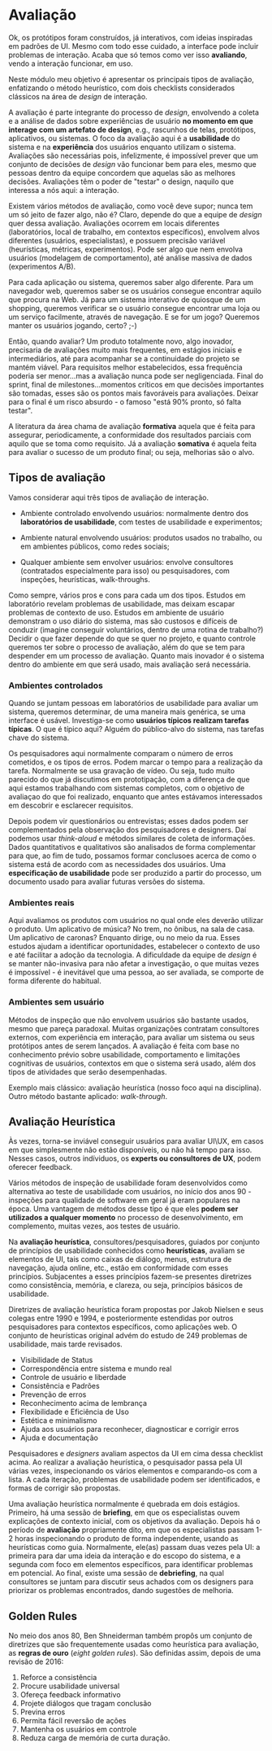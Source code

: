 # Avaliação

Ok, os protótipos foram construídos, já interativos, com ideias inspiradas em padrões de UI. Mesmo com todo esse cuidado, a interface pode incluir problemas de interação. Acaba que só temos como ver isso **avaliando**, vendo a interação funcionar, em uso. 

Neste módulo meu objetivo é apresentar os principais tipos de avaliação, enfatizando o método heurístico, com dois checklists considerados clássicos na área de *design* de interação. 

A avaliação é parte integrante do processo de *design*, envolvendo a coleta e a análise de dados sobre experiências de usuário **no momento em que interage com um artefato de design**, e.g., rascunhos de telas, protótipos, aplicativos, ou sistemas. O foco da avaliação aqui é a **usabilidade** do sistema e na **experiência** dos usuários enquanto utilizam o sistema. Avaliações são necessárias pois, infelizmente, é impossível prever que um conjunto de decisões de *design* vão funcionar bem para eles, mesmo que pessoas dentro da equipe concordem que aquelas são as melhores decisões. Avaliações têm o poder de "testar" o design, naquilo que interessa a nós aqui: a interação.

Existem vários métodos de avaliação, como você deve supor; nunca tem um só jeito de fazer algo, não é? Claro, depende do que a equipe de *design* quer dessa avaliação. Avaliações ocorrem em locais diferentes (laboratórios, local de trabalho, em contextos específicos), envolvem alvos diferentes (usuários, especialistas), e possuem precisão variável (heurísticas, métricas, experimentos). Pode ser algo que nem envolva usuários (modelagem de comportamento), até análise massiva de dados (experimentos A/B).

Para cada aplicação ou sistema, queremos saber algo diferente. Para um navegador web, queremos saber se os usuários consegue encontrar aquilo que procura na Web. Já para um sistema interativo de quiosque de um shopping, queremos verificar se o usuário consegue encontrar uma loja ou um serviço facilmente, através de navegação. E se for um jogo? Queremos manter os usuários jogando, certo? ;-)

Então, quando avaliar? Um produto totalmente novo, algo inovador, precisaria de avaliações muito mais frequentes, em estágios iniciais e intermediários, até para acompanhar se a continuidade do projeto se mantém viável. Para requisitos melhor estabelecidos, essa frequência poderia ser menor...mas a avaliação nunca pode ser negligenciada. Final do sprint, final de milestones...momentos críticos em que decisões importantes são tomadas, esses são os pontos mais favoráveis para avaliações. Deixar para o final é um risco absurdo - o famoso "está 90% pronto, só falta testar". 

A literatura da área chama de avaliação **formativa** aquela que é feita para assegurar, periodicamente, a conformidade dos resultados parciais com aquilo que se toma como requisito. Já a avaliação **somativa** é aquela feita para avaliar o sucesso de um produto final; ou seja, melhorias são o alvo. 



## Tipos de avaliação

Vamos considerar aqui três tipos de avaliação de interação.

* Ambiente controlado envolvendo usuários: normalmente dentro dos **laboratórios de usabilidade**, com testes de usabilidade e experimentos;

* Ambiente natural envolvendo usuários: produtos usados no trabalho, ou em ambientes públicos, como redes sociais;

* Qualquer ambiente sem envolver usuários: envolve consultores (contratados especialmente para isso) ou pesquisadores, com inspeções, heurísticas, walk-throughs.

Como sempre, vários pros e cons para cada um dos tipos. Estudos em laboratório revelam problemas de usabilidade, mas deixam escapar problemas de contexto de uso. Estudos em ambiente de usuário demonstram o uso diário do sistema, mas são custosos e difíceis de conduzir (imagine conseguir voluntários, dentro de uma rotina de trabalho?) Decidir o que fazer depende do que se quer no projeto, e quanto controle queremos ter sobre o processo de avaliação, além do que se tem para despender em um processo de avaliação. Quanto mais inovador é o sistema dentro do ambiente em que será usado, mais avaliação será necessária. 

### Ambientes controlados

Quando se juntam pessoas em laboratórios de usabilidade para avaliar um sistema, queremos determinar, de uma maneira mais genérica, se uma interface é usável. Investiga-se como **usuários típicos realizam tarefas típicas**. O que é típico aqui? Alguém do público-alvo do sistema, nas tarefas chave do sistema. 

Os pesquisadores aqui normalmente comparam o número de erros cometidos, e os tipos de erros. Podem marcar o tempo para a realização da tarefa. Normalmente se usa gravação de vídeo. Ou seja, tudo muito parecido do que já discutimos em prototipação, com a diferença de que aqui estamos trabalhando com sistemas completos, com o objetivo de avaliaçao do que foi realizado, enquanto que antes estávamos interessados em descobrir e esclarecer requisitos. 

Depois podem vir questionários ou entrevistas; esses dados podem ser complementados pela observação dos pesquisadores e designers. Daí podemos usar *think-aloud* e métodos similares de coleta de informações. Dados quantitativos e qualitativos são analisados de forma complementar para que, ao fim de tudo, possamos formar conclusoes acerca de como o sistema está de acordo com as necessidades dos usuários. Uma **especificação de usabilidade** pode ser produzido a partir do processo, um documento usado para avaliar futuras versões do sistema.



### Ambientes reais

Aqui avaliamos os produtos com usuários no qual onde eles deverão utilizar o produto. Um aplicativo de música? No trem, no ônibus, na sala de casa. Um aplicativo de caronas? Enquanto dirige, ou no meio da rua. Esses estudos ajudam a identificar oportunidades, estabelecer o contexto de uso e até facilitar a adoção da tecnologia. A dificuldade da equipe de *design* é se manter não-invasiva para não afetar a investigação, o que muitas vezes é impossível - é inevitável que uma pessoa, ao ser avaliada, se comporte de forma diferente do habitual. 


### Ambientes sem usuário

Métodos de inspeção que não envolvem usuários são bastante usados, mesmo que pareça paradoxal.  Muitas organizações contratam consultores externos, com experiência em interação, para avaliar um sistema ou seus protótipos antes de serem lançados. A avaliação é feita com base no conhecimento prévio sobre usabilidade, comportamento e limitações cognitivas de usuários, contextos em que o sistema será usado, além dos tipos de atividades que serão desempenhadas.

Exemplo mais clássico: avaliação heurística (nosso foco aqui na disciplina). Outro método bastante aplicado: *walk-through*.

## Avaliação Heurística

Às vezes, torna-se inviável conseguir usuários para avaliar UI\UX, em casos em que simplesmente não estão disponíveis, ou não há tempo para isso. Nesses casos, outros indíviduos, os **experts ou consultores de UX**, podem oferecer feedback. 

Vários métodos de inspeção de usabilidade foram desenvolvidos como alternativa ao teste de usabilidade com usuários, no início dos anos 90 - inspeções para qualidade de software em geral já eram populares na época. Uma vantagem de métodos desse tipo é que eles **podem ser utilizados a qualquer momento** no processo de desenvolvimento, em complemento, muitas vezes, aos testes de usuário. 

Na **avaliação heurística**, consultores/pesquisadores, guiados por conjunto de princípios de usabilidade conhecidos como **heurísticas**, avaliam se elementos de UI, tais como caixas de diálogo, menus, estrutura de navegação, ajuda online, etc., estão em conformidade com esses princípios. Subjacentes a esses princípios fazem-se presentes diretrizes como consistência, memória, e clareza, ou seja, princípios básicos de usabilidade.

Diretrizes de avaliação heurística foram propostas por Jakob Nielsen e seus colegas entre 1990 e 1994, e posteriormente estendidas por outros pesquisadores para contextos específicos, como aplicações web. O conjunto de heurísticas original advém do estudo de 249 problemas de usabilidade, mais tarde revisados.

* Visibilidade de Status
* Correspondência entre sistema e mundo real
* Controle de usuário e liberdade
* Consistência e Padrões
* Prevenção de erros
* Reconhecimento acima de lembrança
* Flexibilidade e Eficiência de Uso
* Estética e minimalismo
* Ajuda aos usuários para reconhecer, diagnosticar e corrigir erros
* Ajuda e documentação

Pesquisadores e *designers* avaliam aspectos da UI em cima dessa checklist acima. Ao realizar a avaliação heurística, o pesquisador passa pela UI várias vezes, inspecionando os vários elementos e comparando-os com a lista. A cada iteração, problemas de usabilidade podem ser identificados, e formas de corrigir são propostas.

Uma avaliação heurística normalmente é quebrada em dois estágios. Primeiro, há uma sessão de **briefing**, em que os especialistas ouvem explicações de contexto inicial, com os objetivos da avaliação. Depois há o período de **avaliação** propriamente dito, em que os especialistas passam 1-2 horas inspecionando o produto de forma independente, usando as heurísticas como guia. Normalmente, ele(as) passam duas vezes pela UI: a primeira para dar uma ideia da interação e do escopo do sistema, e a segunda com foco em elementos específicos, para identificar problemas em potencial. Ao final, existe uma sessão de **debriefing**, na qual consultores se juntam para discutir seus achados com os designers para priorizar os problemas encontrados, dando sugestões de melhoria.


## Golden Rules

No meio dos anos 80, Ben Shneiderman também propôs um conjunto de diretrizes que são frequentemente usadas como heurística para avaliação, as **regras de ouro** (*eight golden rules*). São definidas assim, depois de uma revisão de 2016:

1. Reforce a consistência
2. Procure usabilidade universal
3. Ofereça feedback informativo
4. Projete diálogos que tragam conclusão
5. Previna erros
6. Permita fácil reversão de ações
7. Mantenha os usuários em controle
8. Reduza carga de memória de curta duração.



